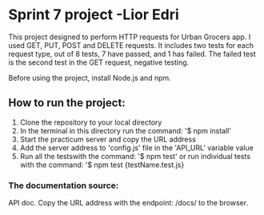 # Sprint 7 project -Lior Edri
This project designed to perform HTTP requests for Urban Grocers app.
I used GET, PUT, POST and DELETE requests.
It includes two tests for each request type, out of 8 tests, 7 have passed, and 1 has failed.
The failed test is the second test in the GET request, negative testing. 

Before using the project, install Node.js and npm.

## How to run the project:
1. Clone the repository to your local directory
2. In the terminal in this directory run the command: '$ npm install'
3. Start the practicum server and copy the URL address
4. Add the server address to 'config.js' file in the 'API_URL'  variable value 
5. Run all the testswith the command: '$ npm test' or run individual tests with the command: '$ npm test {testName.test.js} 

### The documentation source:
API doc. Copy the URL address with the endpoint: /docs/ to the browser.

